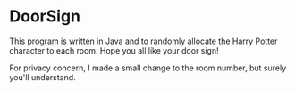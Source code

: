 # DoorSign
This program is written in Java and to randomly allocate the Harry Potter character to each room.
Hope you all like your door sign!

For privacy concern, I made a small change to the room number, but surely you'll understand.
